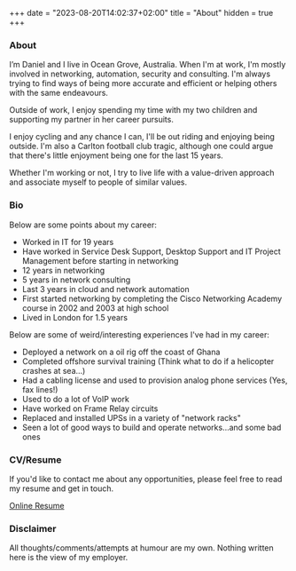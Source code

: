 +++
date = "2023-08-20T14:02:37+02:00"
title = "About"
hidden = true
+++

### About ###

I’m Daniel and I live in Ocean Grove, Australia. When I'm at work, I'm mostly involved in networking, automation, security and consulting. I'm always trying to find ways of being more accurate and efficient or helping others with the same endeavours.

Outside of work, I enjoy spending my time with my two children and supporting my partner in her career pursuits. 

I enjoy cycling and any chance I can, I'll be out riding and enjoying being outside. I'm also a Carlton football club tragic, although one could argue that there's little enjoyment being one for the last 15 years.

Whether I'm working or not, I try to live life with a value-driven approach and associate myself to people of similar values.


### Bio ###

Below are some points about my career:

- Worked in IT for 19 years  
- Have worked in Service Desk Support, Desktop Support and IT Project Management before starting in networking  
- 12 years in networking  
- 5 years in network consulting
- Last 3 years in cloud and network automation
- First started networking by completing the Cisco Networking Academy course in 2002 and 2003 at high school  
- Lived in London for 1.5 years  
  
Below are some of weird/interesting experiences I've had in my career:  

  
- Deployed a network on a oil rig off the coast of Ghana  
- Completed offshore survival training (Think what to do if a helicopter crashes at sea...)  
- Had a cabling license and used to provision analog phone services (Yes, fax lines!)  
- Used to do a lot of VoIP work  
- Have worked on Frame Relay circuits  
- Replaced and installed UPSs in a variety of "network racks"  
- Seen a lot of good ways to build and operate networks...and some bad ones  

  
### CV/Resume ###

If you'd like to contact me about any opportunities, please feel free to read my resume and get in touch.

[Online Resume](https://registry.jsonresume.org/writememe)
  
### Disclaimer ###

All thoughts/comments/attempts at humour are my own. Nothing written here is the view of my employer.

